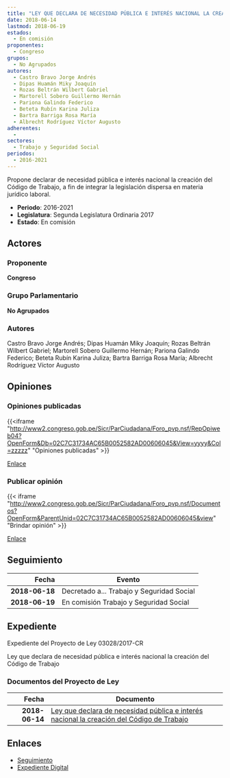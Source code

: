 ```yaml
---
title: "LEY QUE DECLARA DE NECESIDAD PÚBLICA E INTERÉS NACIONAL LA CREACIÓN DEL CÓDIGO DE TRABAJO"
date: 2018-06-14
lastmod: 2018-06-19
estados: 
  - En comisión
proponentes: 
  - Congreso
grupos: 
  - No Agrupados
autores: 
  - Castro Bravo Jorge Andrés
  - Dipas Huamán Miky Joaquín
  - Rozas Beltrán Wilbert Gabriel
  - Martorell Sobero Guillermo Hernán
  - Pariona Galindo Federico
  - Beteta Rubín Karina Juliza
  - Bartra Barriga Rosa María
  - Albrecht Rodríguez Víctor Augusto
adherentes: 
  - 
sectores: 
  - Trabajo y Seguridad Social
periodos: 
  - 2016-2021
---
```


Propone declarar de necesidad pública e interés nacional la creación del Código de Trabajo, a fin de integrar la legislación dispersa en materia jurídico laboral.

- **Periodo**: 2016-2021
- **Legislatura**: Segunda Legislatura Ordinaria 2017
- **Estado**: En comisión

## Actores

### Proponente

**Congreso**

### Grupo Parlamentario

**No Agrupados**

### Autores

Castro Bravo Jorge Andrés; Dipas Huamán Miky Joaquín; Rozas Beltrán Wilbert Gabriel; Martorell Sobero Guillermo Hernán; Pariona Galindo Federico; Beteta Rubín Karina Juliza; Bartra Barriga Rosa María; Albrecht Rodríguez Víctor Augusto


## Opiniones

### Opiniones publicadas

{{<iframe "http://www2.congreso.gob.pe/Sicr/ParCiudadana/Foro_pvp.nsf/RepOpiweb04?OpenForm&Db=02C7C31734AC65B0052582AD00606045&View=yyyy&Col=zzzzz" "Opiniones publicadas" >}}

[Enlace](http://www2.congreso.gob.pe/Sicr/ParCiudadana/Foro_pvp.nsf/RepOpiweb04?OpenForm&Db=02C7C31734AC65B0052582AD00606045&View=yyyy&Col=zzzzz)
### Publicar opinión

{{< iframe "http://www2.congreso.gob.pe/Sicr/ParCiudadana/Foro_pvp.nsf/Documentos?OpenForm&ParentUnid=02C7C31734AC65B0052582AD00606045&view" "Brindar opinión" >}}

[Enlace](http://www2.congreso.gob.pe/Sicr/ParCiudadana/Foro_pvp.nsf/Documentos?OpenForm&ParentUnid=02C7C31734AC65B0052582AD00606045&view)

## Seguimiento

| Fecha | Evento |
|------:|--------|
| **2018-06-18** | Decretado a... Trabajo y Seguridad Social|
| **2018-06-19** | En comisión Trabajo y Seguridad Social|


## Expediente

Expediente del Proyecto de Ley 03028/2017-CR

Ley que declara de necesidad pública e interés nacional la creación del Código de Trabajo


### Documentos del Proyecto de Ley

| Fecha | Documento |
|------:|--------|
| **2018-06-14** | [Ley que declara de necesidad pública e interés nacional la creación del Código de Trabajo](http://www.leyes.congreso.gob.pe/Documentos/2016_2021/Proyectos_de_Ley_y_de_Resoluciones_Legislativas/PL0302820180614..PDF) |

## Enlaces 

- [Seguimiento](http://www2.congreso.gob.pe/Sicr/TraDocEstProc/CLProLey2016.nsf/f7fff46988ca05b1052578e100829cc7/c3680d4d8dc7cacd052582ad000759e4?OpenDocument)
- [Expediente Digital](http://www2.congreso.gob.pe/Sicr/TraDocEstProc/CLProLey2016.nsf/f7fff46988ca05b1052578e100829cc7/c3680d4d8dc7cacd052582ad000759e4?OpenDocument&Click=05257FB7005EB655.eb71d0cf91d8294e05256cdf006b5706/$Body/0.1C6C)
